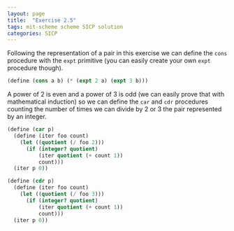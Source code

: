 ```yaml
---
layout: page
title:  "Exercise 2.5"
tags: mit-scheme scheme SICP solution
categories: SICP
---
```

Following the representation of a pair in this exercise we can define the `cons` procedure with the `expt` primitive (you can easily create your own `expt` procedure though).
```scheme
(define (cons a b) (* (expt 2 a) (expt 3 b)))
```
A power of 2 is even and a power of 3 is odd (we can easily prove that with mathematical induction) so we can define the `car` and `cdr` procedures counting the number of times we can divide by 2 or 3 the pair represented by an integer.
```scheme
(define (car p)
  (define (iter foo count)
    (let ((quotient (/ foo 2)))
      (if (integer? quotient)
          (iter quotient (+ count 1))
          count)))
  (iter p 0))

(define (cdr p)
  (define (iter foo count)
    (let ((quotient (/ foo 3)))
      (if (integer? quotient)
          (iter quotient (+ count 1))
          count)))
  (iter p 0))
```
